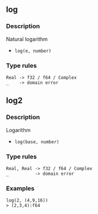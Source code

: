 ## log

### Description

Natural logarithm

- `log(e, number)`

### Type rules

```no-highlight
Real -> f32 / f64 / Complex
_    -> domain error
```


## log2

### Description

Logarithm

- `log(base, number)`

### Type rules

```no-highlight
Real, Real -> f32 / f64 / Complex
_          -> domain error
```

### Examples

```no-highlight
log(2, (4,9,16))
> (2,3,4):f64
```
